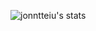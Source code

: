 ![jonntteiu's stats](https://github-readme-stats.vercel.app/api?username=jonntteiu&show=reviews,discussions_started,discussions_answered,prs_merged,prs_merged_percentage&show_icons=true&theme=react)